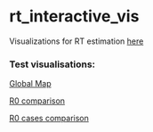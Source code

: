# rt_interactive_vis
Visualizations for RT estimation [here](http://epiforecasts.io/covid/posts/global)

### Test visualisations:

[Global Map](https://hamishgibbs.github.io/rt_interactive_vis/index.html)

[R0 comparison](https://hamishgibbs.github.io/rt_interactive_vis/r0_compare.html)

[R0 cases comparison](https://hamishgibbs.github.io/rt_interactive_vis/r0_cases_compare.html)
